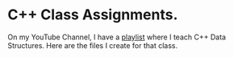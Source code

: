 # C++ Class Assignments.

On my YouTube Channel, I have a [playlist](https://www.youtube.com/watch?v=WXB7prl9FI4&index=1&list=PL-ZKvhIgD8x1jkoTPSvK-fQUZcGRztboD) where I teach C++ Data Structures.  Here are the files I create for that class.